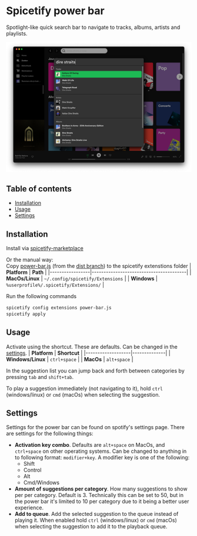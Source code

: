 # Spicetify power bar
Spotlight-like quick search bar to navigate to tracks, albums, artists and playlists.

![power bar](docs/power-bar.png)

## Table of contents
  - [Installation](#installation)
  - [Usage](#usage)
  - [Settings](#settings)

## Installation
Install via [spicetify-marketplace](https://github.com/CharlieS1103/spicetify-marketplace)

Or the manual way:  
Copy [power-bar.js](https://github.com/jeroentvb/spicetify-power-bar/blob/dist/power-bar.js) (from the [dist branch](https://github.com/jeroentvb/spicetify-power-bar/tree/dist)) to the spicetify extenstions folder
| **Platform**    | **Path**                               |
|-----------------|----------------------------------------|
| **MacOs/Linux** | `~/.config/spicetify/Extensions`       |
| **Windows**     | `%userprofile%/.spicetify/Extensions/` |

Run the following commands
```sh
spicetify config extensions power-bar.js
spicetify apply
```

## Usage
Activate using the shortcut. These are defaults. Can be changed in the [settings](#settings).
| **Platform**      | **Shortcut** |
|-------------------|--------------|
| **Windows/Linux** | `ctrl+space` |
| **MacOs**         | `alt+space`  |

In the suggestion list you can jump back and forth between categories by pressing `tab` and `shift+tab`.

To play a suggestion immediately (not navigating to it), hold `ctrl` (windows/linux) or `cmd` (macOs) when selecting the suggestion.

## Settings
Settings for the power bar can be found on spotify's settings page. There are settings for the following things:
* **Activation key combo**. Defaults are `alt+space` on MacOs, and `ctrl+space` on other operating systems. Can be changed to anything in to following format: `modifier+key`. A modifier key is one of the following: 
  * Shift
  * Control
  * Alt
  * Cmd/Windows
* **Amount of suggestions per category**. How many suggestions to show per per category. Default is 3. Technically this can be set to 50, but in the power bar it's limited to 10 per category due to it being a better user experience.
* **Add to queue**. Add the selected suggestion to the queue instead of playing it. When enabled hold `ctrl` (windows/linux) or `cmd` (macOs) when selecting the suggestion to add it to the playback queue. 
